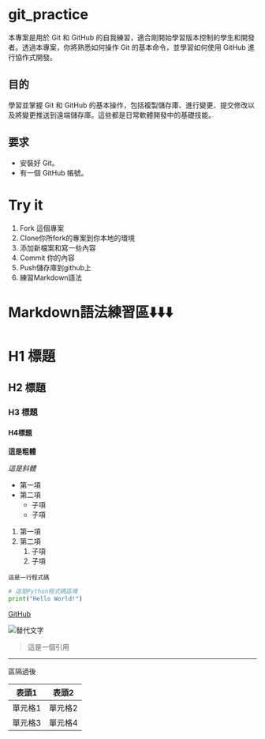 # git_practice
本專案是用於 Git 和 GitHub 的自我練習，適合剛開始學習版本控制的學生和開發者。透過本專案，你將熟悉如何操作 Git 的基本命令，並學習如何使用 GitHub 進行協作式開發。

## 目的
學習並掌握 Git 和 GitHub 的基本操作，包括複製儲存庫、進行變更、提交修改以及將變更推送到遠端儲存庫。這些都是日常軟體開發中的基礎技能。

## 要求
- 安裝好 Git。
- 有一個 GitHub 帳號。

# Try it
1. Fork 這個專案
2. Clone你所fork的專案到你本地的環境
3. 添加新檔案和寫一些內容
4. Commit 你的內容
5. Push儲存庫到github上
6. 練習Markdown語法

# Markdown語法練習區⬇️⬇️⬇️

# H1 標題
## H2 標題
### H3 標題
#### H4標題

**這是粗體**

*這是斜體*

- 第一項
- 第二項
  - 子項
  - 子項

1. 第一項
2. 第二項
   1. 子項
   2. 子項

`這是一行程式碼`

```python
# 這是Python程式碼區塊
print("Hello World!")
```

[GitHub](https://github.com)

![替代文字](https://static-00.iconduck.com/assets.00/flutter-icon-2048x2048-ufx4idi8.png)

> 這是一個引用

---

區隔過後

| 表頭1 | 表頭2 |
| --- | --- |
| 單元格1 | 單元格2 |
|單元格3 | 單元格4 |

